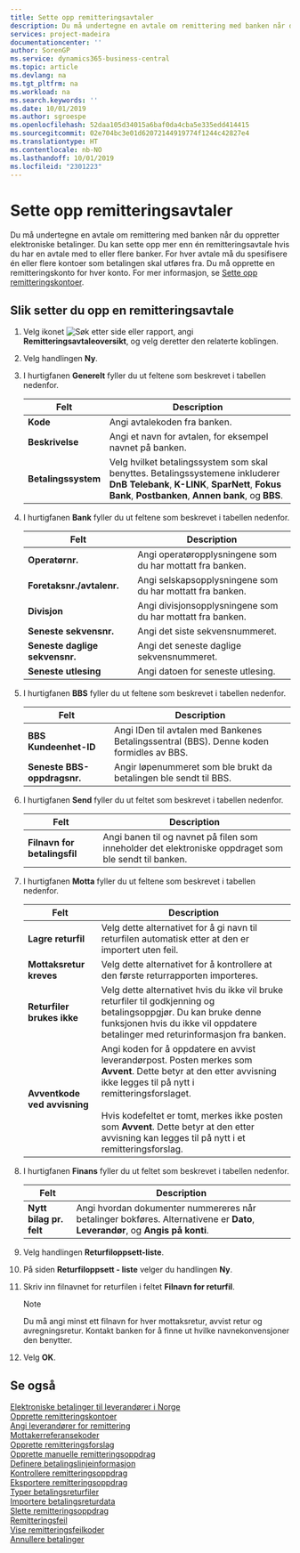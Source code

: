 ```yaml
---
title: Sette opp remitteringsavtaler
description: Du må undertegne en avtale om remittering med banken når du oppretter elektroniske betalinger. Du kan sette opp mer enn én remitteringsavtale hvis du har en avtale med to eller flere banker.
services: project-madeira
documentationcenter: ''
author: SorenGP
ms.service: dynamics365-business-central
ms.topic: article
ms.devlang: na
ms.tgt_pltfrm: na
ms.workload: na
ms.search.keywords: ''
ms.date: 10/01/2019
ms.author: sgroespe
ms.openlocfilehash: 52daa105d34015a6baf0da4cba5e335edd414415
ms.sourcegitcommit: 02e704bc3e01d62072144919774f1244c42827e4
ms.translationtype: HT
ms.contentlocale: nb-NO
ms.lasthandoff: 10/01/2019
ms.locfileid: "2301223"
---
```

# <a name="set-up-remittance-agreements"></a>Sette opp remitteringsavtaler
Du må undertegne en avtale om remittering med banken når du oppretter elektroniske betalinger. Du kan sette opp mer enn én remitteringsavtale hvis du har en avtale med to eller flere banker. For hver avtale må du spesifisere én eller flere kontoer som betalingen skal utføres fra. Du må opprette en remitteringskonto for hver konto. For mer informasjon, se [Sette opp remitteringskontoer](how-to-create-remittance-accounts.md).  

## <a name="to-set-up-a-remittance-agreement"></a>Slik setter du opp en remitteringsavtale  

1.  Velg ikonet ![Søk etter side eller rapport](../../media/ui-search/search_small.png "Søk etter side eller rapport"), angi **Remitteringsavtaleoversikt**, og velg deretter den relaterte koblingen.  
2.  Velg handlingen **Ny**.  
3.  I hurtigfanen **Generelt** fyller du ut feltene som beskrevet i tabellen nedenfor.  

    |Felt|Description|  
    |---------------------------------|---------------------------------------|  
    |**Kode**|Angi avtalekoden fra banken.|  
    |**Beskrivelse**|Angi et navn for avtalen, for eksempel navnet på banken.|  
    |**Betalingssystem**|Velg hvilket betalingssystem som skal benyttes. Betalingssystemene inkluderer **DnB Telebank**, **K-LINK**, **SparNett**, **Fokus Bank**, **Postbanken**, **Annen bank**, og **BBS**.|  

4.  I hurtigfanen **Bank** fyller du ut feltene som beskrevet i tabellen nedenfor.  

    |Felt|Description|  
    |---------------------------------|---------------------------------------|  
    |**Operatørnr.**|Angi operatøropplysningene som du har mottatt fra banken.|  
    |**Foretaksnr./avtalenr.**|Angi selskapsopplysningene som du har mottatt fra banken.|  
    |**Divisjon**|Angi divisjonsopplysningene som du har mottatt fra banken.|  
    |**Seneste sekvensnr.**|Angi det siste sekvensnummeret.|  
    |**Seneste daglige sekvensnr.**|Angi det seneste daglige sekvensnummeret.|  
    |**Seneste utlesing**|Angi datoen for seneste utlesing.|  

5.  I hurtigfanen **BBS** fyller du ut feltene som beskrevet i tabellen nedenfor.  

    |Felt|Description|  
    |---------------------------------|---------------------------------------|  
    |**BBS Kundeenhet-ID**|Angi IDen til avtalen med Bankenes Betalingssentral (BBS). Denne koden formidles av BBS.|  
    |**Seneste BBS-oppdragsnr.**|Angir løpenummeret som ble brukt da betalingen ble sendt til BBS.|  

6.  I hurtigfanen **Send** fyller du ut feltet som beskrevet i tabellen nedenfor.  

    |Felt|Description|  
    |---------------------------------|---------------------------------------|  
    |**Filnavn for betalingsfil**|Angi banen til og navnet på filen som inneholder det elektroniske oppdraget som ble sendt til banken.|  

7.  I hurtigfanen **Motta** fyller du ut feltene som beskrevet i tabellen nedenfor.  

    |Felt|Description|  
    |-----------|---------------------------------------|  
    |**Lagre returfil**|Velg dette alternativet for å gi navn til returfilen automatisk etter at den er importert uten feil.|  
    |**Mottaksretur kreves**|Velg dette alternativet for å kontrollere at den første returrapporten importeres.|  
    |**Returfiler brukes ikke**|Velg dette alternativet hvis du ikke vil bruke returfiler til godkjenning og betalingsoppgjør. Du kan bruke denne funksjonen hvis du ikke vil oppdatere betalinger med returinformasjon fra banken.|  
    |**Avventkode ved avvisning**|Angi koden for å oppdatere en avvist leverandørpost. Posten merkes som **Avvent**. Dette betyr at den etter avvisning ikke legges til på nytt i remitteringsforslaget.<br /><br /> Hvis kodefeltet er tomt, merkes ikke posten som **Avvent**. Dette betyr at den etter avvisning kan legges til på nytt i et remitteringsforslag.|  

8.  I hurtigfanen **Finans** fyller du ut feltet som beskrevet i tabellen nedenfor.  

    |Felt|Description|  
    |---------------------------------|---------------------------------------|  
    |**Nytt bilag pr. felt**|Angi hvordan dokumenter nummereres når betalinger bokføres. Alternativene er **Dato**, **Leverandør**, og **Angis på konti**.|  

9. Velg handlingen **Returfiloppsett-liste**.  
10. På siden **Returfiloppsett - liste** velger du handlingen **Ny**.  
11. Skriv inn filnavnet for returfilen i feltet **Filnavn for returfil**.  

    > [!NOTE]  
    >  Du må angi minst ett filnavn for hver mottaksretur, avvist retur og avregningsretur. Kontakt banken for å finne ut hvilke navnekonvensjoner den benytter.  

12. Velg **OK**.  

## <a name="see-also"></a>Se også  
 [Elektroniske betalinger til leverandører i Norge](electronic-payments-to-vendors-in-norway.md)   
 [Opprette remitteringskontoer](how-to-create-remittance-accounts.md)   
 [Angi leverandører for remittering](how-to-set-up-vendors-for-remittance.md)   
 [Mottakerreferansekoder](recipient-reference-codes.md)   
 [Opprette remitteringsforslag](how-to-create-remittance-suggestions.md)   
 [Opprette manuelle remitteringsoppdrag](how-to-create-manual-remittance-payments.md)   
 [Definere betalingslinjeinformasjon](how-to-set-up-payment-line-information.md)   
 [Kontrollere remitteringsoppdrag](how-to-test-remittance-payments.md)   
 [Eksportere remitteringsoppdrag](how-to-export-remittance-payments.md)   
 [Typer betalingsreturfiler](types-of-payment-returns-files.md)   
 [Importere betalingsreturdata](how-to-import-payment-return-data.md)   
 [Slette remitteringsoppdrag](how-to-delete-remittance-payment-orders.md)   
 [Remitteringsfeil](remittance-errors.md)   
 [Vise remitteringsfeilkoder](how-to-view-remittance-error-codes.md)   
 [Annullere betalinger](how-to-cancel-payments.md)
